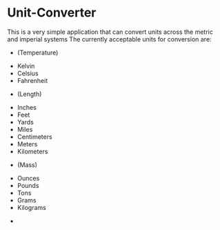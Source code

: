# Unit-Converter
This is a very simple application that can convert units across the metric and imperial systems
The currently acceptable units for conversion are:
+ (Temperature)
- Kelvin
- Celsius
- Fahrenheit
+ (Length)
- Inches
- Feet
- Yards
- Miles
- Centimeters
- Meters
- Kilometers
+ (Mass)
- Ounces
- Pounds
- Tons
- Grams
- Kilograms
+ 
